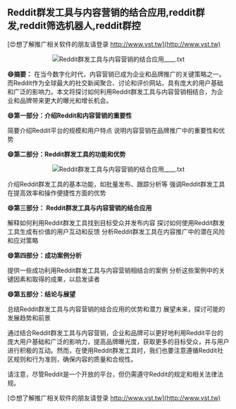 ## **Reddit群发工具与内容营销的结合应用,reddit群发,reddit筛选机器人,reddit群控**

[😍想了解推广相关软件的朋友请登录 http://www.vst.tw](http://www.vst.tw)

 <center><img src="https://vst.tw/MP4/tuiguang/png/4.png" alt="Reddit群发工具与内容营销的结合应用____.txt"></center>

**😄摘要：**
在当今数字化时代，内容营销已成为企业和品牌推广的关键策略之一。而Reddit作为全球最大的社交新闻聚合、讨论和评价网站，具有庞大的用户基础和广泛的影响力。本文将探讨如何利用Reddit群发工具与内容营销相结合，为企业和品牌带来更大的曝光和增长机会。

**😄第一部分：介绍Reddit和内容营销的重要性**

简要介绍Reddit平台的规模和用户特点
说明内容营销在品牌推广中的重要性和优势

**😄第二部分：Reddit群发工具的功能和优势**

 <center><img src="https://vst.tw/MP4/tuiguang/png/3.png" alt="Reddit群发工具与内容营销的结合应用____.txt"></center>

介绍Reddit群发工具的基本功能，如批量发布、跟踪分析等
强调Reddit群发工具在提高效率和操作便捷性方面的优势

**😄第三部分： Reddit群发工具与内容营销的结合应用**

解释如何利用Reddit群发工具找到目标受众并发布内容
探讨如何使用Reddit群发工具生成有价值的用户互动和反馈
分析Reddit群发工具在内容推广中的潜在风险和应对策略

**😄第四部分：成功案例分析**

提供一些成功利用Reddit群发工具与内容营销相结合的案例
分析这些案例中的关键因素和取得的成果，以启发读者

**😄第五部分：结论与展望**

总结Reddit群发工具与内容营销的结合应用的优势和潜力
展望未来，探讨可能的发展趋势和前景

通过结合Reddit群发工具与内容营销，企业和品牌可以更好地利用Reddit平台的庞大用户基础和广泛的影响力，提高品牌曝光度，获取更多的目标受众，并与用户进行积极的互动。然而，在使用Reddit群发工具时，我们也要注意遵循Reddit社区规则和行为准则，确保内容的质量和合规性。

请注意，尽管Reddit是一个开放的平台，但仍需遵守Reddit的规定和相关法律法规。

[😍想了解推广相关软件的朋友请登录 http://www.vst.tw](http://www.vst.tw)




